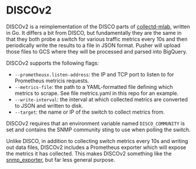 # DISCOv2

DISCOv2 is a reimplementation of the DISCO parts of
[collectd-mlab](https://github.com/m-lab/collectd-mlab), written in Go. It
differs a bit from DISCO, but fundamentally they are the same in that they
both probe a switch for various traffic metrics every 10s and then
periodically write the results to a file in JSON format. Pusher will upload
those files to GCS where they will be processed and parsed into BigQuery.

DISCOv2 supports the following flags:

* `--prometheusx.listen-address`: the IP and TCP port to listen to for
   Prometheus metricis requests.
* `--metrics-file`: the path to a YAML-formatted file defining which metrics to
   scrape. See file metrics.yaml in this repo for an example.
* `--write-interval`: the interval at which collected metrics are converted to
   JSON and written to disk.
* `--target`: the name or IP of the switch to collect metrics from.

DISCOv2 requires that an environment variable named `DISCO_COMMUNITY` is set
and contains the SNMP community sting to use when polling the switch.

Unlike DISCO, in addition to collecting switch metrics every 10s and writing
out data files, DISCOv2 includes a Prometheus exporter which will expose the
metrics it has collected. This makes DISCOv2 something like the
[snmp_exporter](https://github.com/prometheus/snmp_exporter), but far less
general purpose.
